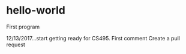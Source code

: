 # hello-world
First program

12/13/2017...start getting ready for CS495.
First comment
Create a pull request
